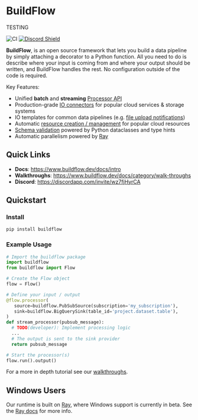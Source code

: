 # BuildFlow

TESTING

![CI](https://github.com/launchflow/buildflow/actions/workflows/python_ci.yaml/badge.svg)
[![Discord Shield](https://discordapp.com/api/guilds/1082821064180117575/widget.png?style=shield)](https://discordapp.com/invite/wz7fjHyrCA)

**BuildFlow**, is an open source framework that lets you build a data pipeline by simply attaching a decorator to a Python function. All you need to do is describe where your input is coming from and where your output should be written, and BuildFlow handles the rest. No configuration outside of the code is required.


Key Features:

- Unified **batch** and **streaming** [Processor API](https://www.buildflow.dev/docs/processors/overview)
- Production-grade [IO connectors](https://www.buildflow.dev/docs/io-connectors/overview) for popular cloud services & storage systems
- IO templates for common data pipelines (e.g. [file upload notifications](https://www.buildflow.dev/docs/io-connectors/gcs_notifications))
- Automatic [resource creation / management](https://www.buildflow.dev/docs/resource-creation) for popular cloud resources
- [Schema validation](https://www.buildflow.dev/docs/schema-validation) powered by Python dataclasses and type hints
- Automatic parallelism powered by [Ray](https://ray.io)

## Quick Links

- **Docs**: https://www.buildflow.dev/docs/intro
- **Walkthroughs**: https://www.buildflow.dev/docs/category/walk-throughs
- **Discord**: https://discordapp.com/invite/wz7fjHyrCA

## Quickstart

### Install

```bash
pip install buildflow
```

### Example Usage

```python
# Import the buildflow package
import buildflow
from buildflow import Flow

# Create the Flow object
flow = Flow()

# Define your input / output
@flow.processor(
   source=buildflow.PubSubSource(subscription='my_subscription'),
   sink=buildflow.BigQuerySink(table_id='project.dataset.table'),
)
def stream_processor(pubsub_message):
  # TODO(developer): Implement processing logic
  ...
  # The output is sent to the sink provider
  return pubsub_message

# Start the processor(s)
flow.run().output()
```

For a more in depth tutorial see our [walkthroughs](https://www.buildflow.dev/docs/category/walk-throughs).

## Windows Users

Our runtime is built on [Ray](https://ray.io/), where Windows support is currently in beta. See the [Ray docs](https://docs.ray.io/en/latest/ray-overview/installation.html#windows-support) for more info.
